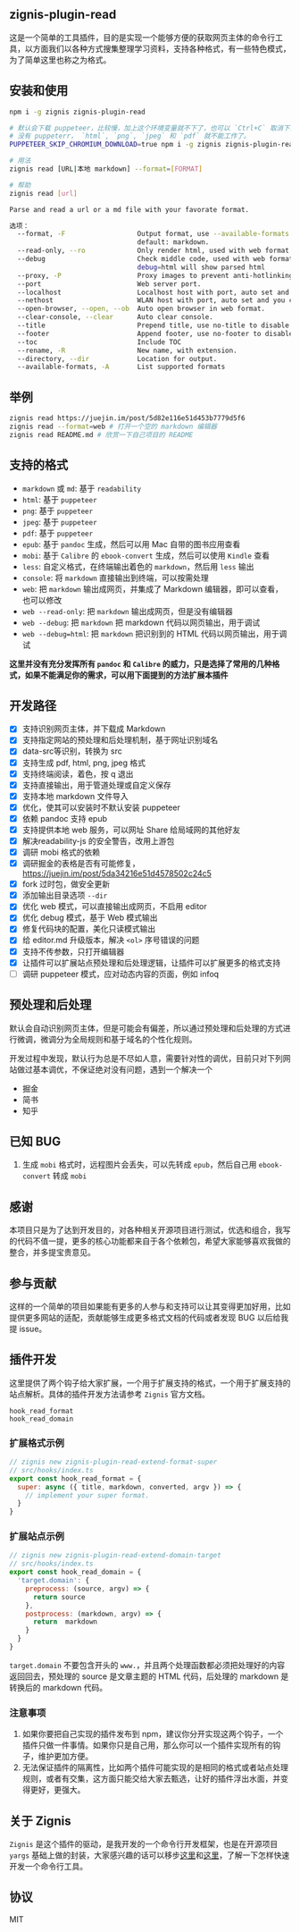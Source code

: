 zignis-plugin-read
------------------

这是一个简单的工具插件，目的是实现一个能够方便的获取网页主体的命令行工具，以方面我们以各种方式搜集整理学习资料，支持各种格式，有一些特色模式，为了简单这里也称之为格式。

## 安装和使用

```bash
npm i -g zignis zignis-plugin-read

# 默认会下载 puppeteer，比较慢，加上这个环境变量就不下了，也可以 `Ctrl+C` 取消下载
# 没有 puppeterr， `html`, `png`, `jpeg` 和 `pdf` 就不能工作了。
PUPPETEER_SKIP_CHROMIUM_DOWNLOAD=true npm i -g zignis zignis-plugin-read

# 用法
zignis read [URL|本地 markdown] --format=[FORMAT]

# 帮助
zignis read [url]

Parse and read a url or a md file with your favorate format.

选项：
  --format, -F                  Output format, use --available-formats to see all supported formats,
                                default: markdown.                                 [默认值: "markdown"]
  --read-only, --ro             Only render html, used with web format.
  --debug                       Check middle code, used with web format, default is parsed markdown,
                                debug=html will show parsed html
  --proxy, -P                   Proxy images to prevent anti-hotlinking.
  --port                        Web server port.
  --localhost                   Localhost host with port, auto set and you can change.
  --nethost                     WLAN host with port, auto set and you can change.
  --open-browser, --open, --ob  Auto open browser in web format.
  --clear-console, --clear      Auto clear console.
  --title                       Prepend title, use no-title to disable.                  [默认值: true]
  --footer                      Append footer, use no-footer to disable.                 [默认值: true]
  --toc                         Include TOC                                              [默认值: true]
  --rename, -R                  New name, with extension.
  --directory, --dir            Location for output.
  --available-formats, -A       List supported formats
```

## 举例

```bash
zignis read https://juejin.im/post/5d82e116e51d453b7779d5f6
zignis read --format=web # 打开一个空的 markdown 编辑器
zignis read README.md # 欣赏一下自己项目的 README

```

## 支持的格式

* `markdown` 或 `md`: 基于 `readability`
* `html`: 基于 `puppeteer`
* `png`: 基于 `puppeteer`
* `jpeg`: 基于 `puppeteer`
* `pdf`: 基于 `puppeteer`
* `epub`: 基于 `pandoc` 生成，然后可以用 Mac 自带的图书应用查看
* `mobi`: 基于 `Calibre` 的 `ebook-convert` 生成，然后可以使用 `Kindle` 查看
* `less`: 自定义格式，在终端输出着色的 `markdown`，然后用 `less` 输出
* `console`: 将 `markdown` 直接输出到终端，可以按需处理
* `web`: 把 `markdown` 输出成网页，并集成了 Markdown 编辑器，即可以查看，也可以修改
* `web --read-only`: 把 `markdown` 输出成网页，但是没有编辑器
* `web --debug`: 把 `markdown` 把 markdown 代码以网页输出，用于调试
* `web --debug=html`: 把 `markdown` 把识别到的 HTML 代码以网页输出，用于调试

**这里并没有充分发挥所有 `pandoc` 和 `Calibre` 的威力，只是选择了常用的几种格式，如果不能满足你的需求，可以用下面提到的方法扩展本插件**

## 开发路径

- [x] 支持识别网页主体，并下载成 Markdown
- [x] 支持指定网站的预处理和后处理机制，基于网址识别域名
- [x] data-src等识别，转换为 src
- [x] 支持生成 pdf, html, png, jpeg 格式
- [x] 支持终端阅读，着色，按 q 退出
- [x] 支持直接输出，用于管道处理或自定义保存
- [x] 支持本地 markdown 文件导入
- [x] 优化，使其可以安装时不默认安装 puppeteer
- [x] 依赖 pandoc 支持 epub
- [x] 支持提供本地 web 服务，可以网址 Share 给局域网的其他好友
- [x] 解决readability-js 的安全警告，改用上游包
- [x] 调研 mobi 格式的依赖
- [x] 调研掘金的表格是否有可能修复，https://juejin.im/post/5da34216e51d4578502c24c5
- [x] fork 过时包，做安全更新
- [x] 添加输出目录选项 `--dir`
- [x] 优化 web 模式，可以直接输出成网页，不启用 editor
- [x] 优化 debug 模式，基于 Web 模式输出
- [x] 修复代码块的配置，美化只读模式输出
- [x] 给 editor.md 升级版本，解决 `<ol>` 序号错误的问题
- [x] 支持不传参数，只打开编辑器
- [x] 让插件可以扩展站点预处理和后处理逻辑，让插件可以扩展更多的格式支持
- [ ] 调研 puppeteer 模式，应对动态内容的页面，例如 infoq

## 预处理和后处理

默认会自动识别网页主体，但是可能会有偏差，所以通过预处理和后处理的方式进行微调，微调分为全局规则和基于域名的个性化规则。

开发过程中发现，默认行为总是不尽如人意，需要针对性的调优，目前只对下列网站做过基本调优，不保证绝对没有问题，遇到一个解决一个

- 掘金
- 简书
- 知乎

## 已知 BUG

1. 生成 `mobi` 格式时，远程图片会丢失，可以先转成 `epub`，然后自己用 `ebook-convert` 转成 `mobi`

## 感谢

本项目只是为了达到开发目的，对各种相关开源项目进行测试，优选和组合，我写的代码不值一提，更多的核心功能都来自于各个依赖包，希望大家能够喜欢我做的整合，并多提宝贵意见。

## 参与贡献

这样的一个简单的项目如果能有更多的人参与和支持可以让其变得更加好用，比如提供更多网站的适配，贡献能够生成更多格式文档的代码或者发现 BUG 以后给我提 issue。

## 插件开发

这里提供了两个钩子给大家扩展，一个用于扩展支持的格式，一个用于扩展支持的站点解析。具体的插件开发方法请参考 `Zignis` 官方文档。

```
hook_read_format
hook_read_domain
```

### 扩展格式示例

```js
// zignis new zignis-plugin-read-extend-format-super
// src/hooks/index.ts
export const hook_read_format = {
  super: async ({ title, markdown, converted, argv }) => {
    // implement your super format.
  }
}
```

### 扩展站点示例

```js
// zignis new zignis-plugin-read-extend-domain-target
// src/hooks/index.ts
export const hook_read_domain = {
  'target.domain': {
    preprocess: (source, argv) => {
      return source
    },
    postprocess: (markdown, argv) => {
      return  markdown
    }
  } 
}
```

`target.domain` 不要包含开头的 `www.`，并且两个处理函数都必须把处理好的内容返回回去，预处理的 source 是文章主题的 HTML 代码，后处理的 markdown 是转换后的 markdown 代码。

### 注意事项

1. 如果你要把自己实现的插件发布到 npm，建议你分开实现这两个钩子，一个插件只做一件事情。如果你只是自己用，那么你可以一个插件实现所有的钩子，维护更加方便。
2. 无法保证插件的隔离性，比如两个插件可能实现的是相同的格式或者站点处理规则，或者有交集，这方面只能交给大家去甄选，让好的插件浮出水面，并变得更好，更强大。


## 关于 Zignis

`Zignis` 是这个插件的驱动，是我开发的一个命令行开发框架，也是在开源项目 `yargs` 基础上做的封装，大家感兴趣的话可以移步[这里](https://zignis.js.org)和[这里](https://github.com/zhike-team/zignis-plugin-starter)，了解一下怎样快速开发一个命令行工具。


## 协议

MIT